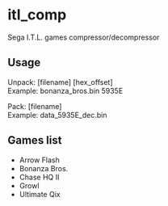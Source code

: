 # itl_comp
Sega I.T.L. games compressor/decompressor

## Usage
Unpack: [filename] [hex_offset]\
Example: bonanza_bros.bin 5935E

Pack: [filename]\
Example: data_5935E_dec.bin

## Games list
- Arrow Flash
- Bonanza Bros.
- Chase HQ II
- Growl
- Ultimate Qix
